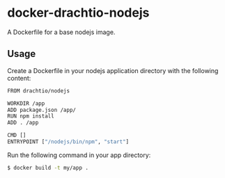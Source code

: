 # docker-drachtio-nodejs

A Dockerfile for a base nodejs image.

## Usage

Create a Dockerfile in your nodejs application directory with the following content:

```bash
FROM drachtio/nodejs

WORKDIR /app
ADD package.json /app/
RUN npm install
ADD . /app

CMD []
ENTRYPOINT ["/nodejs/bin/npm", "start"]
```

Run the following command in your app directory:

```bash
$ docker build -t my/app .
```